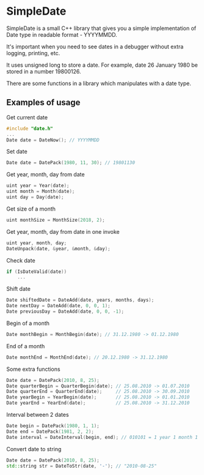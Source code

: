 SimpleDate
==========

SimpleDate is a small C++ library that gives you a simple implementation of Date
type in readable format - YYYYMMDD.

It's important when you need to see dates in a debugger without extra logging,
printing, etc.

It uses unsigned long to store a date. For example, date 26 January 1980 be
stored in a number 19800126.

There are some functions in a library which manipulates with a date type.

Examples of usage
-----------------

Get current date

```c++
#include "date.h"
...
Date date = DateNow(); // YYYYMMDD
```

Set date

```c++
Date date = DatePack(1980, 11, 30); // 19801130
```

Get year, month, day from date

```c++
uint year = Year(date);
uint month = Month(date);
uint day = Day(date);
```

Get size of a month

```c++
uint monthSize = MonthSize(2018, 2);
```

Get year, month, day from date in one invoke

```c++
uint year, month, day;
DateUnpack(date, &year, &month, &day);
```

Check date

```c++
if (IsDateValid(date))
    ...
```

Shift date

```c++
Date shiftedDate = DateAdd(date, years, months, days);
Date nextDay = DateAdd(date, 0, 0, 1);
Date previousDay = DateAdd(date, 0, 0, -1);
```

Begin of a month

```c++
Date monthBegin = MonthBegin(date); // 31.12.1980 -> 01.12.1980
```

End of a month

```c++
Date monthEnd = MonthEnd(date); // 20.12.1980 -> 31.12.1980
```

Some extra functions

```c++
Date date = DatePack(2010, 8, 25);
Date quarterBegin = QuarterBegin(date); // 25.08.2010 -> 01.07.2010
Date quarterEnd = QuarterEnd(date);     // 25.08.2010 -> 30.09.2010
Date yearBegin = YearBegin(date);       // 25.08.2010 -> 01.01.2010
Date yearEnd = YearEnd(date);           // 25.08.2010 -> 31.12.2010
```

Interval between 2 dates

```c++
Date begin = DatePack(1980, 1, 1);
Date end = DatePack(1981, 2, 2);
Date interval = DateInterval(begin, end); // 010101 = 1 year 1 month 1 day
```

Convert date to string

```c++
Date date = DatePack(2010, 8, 25);
std::string str = DateToStr(date, '-'); // "2010-08-25"
```

